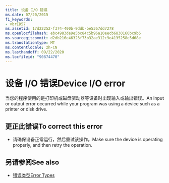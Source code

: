 ```yaml
---
title: 设备 I/O 错误
ms.date: 07/20/2015
f1_keywords:
- vbrID57
ms.assetid: 17d22252-f374-400b-9ddb-be5367dd7278
ms.openlocfilehash: ebc4983de9e5bc84c5b96a10eecb6830160bc9b6
ms.sourcegitcommit: d2db216e46323f73b32ae312c9e4135258e5d68e
ms.translationtype: MT
ms.contentlocale: zh-CN
ms.lasthandoff: 09/22/2020
ms.locfileid: "90874470"
---
```

# <a name="device-io-error"></a><span data-ttu-id="9d051-102">设备 I/O 错误</span><span class="sxs-lookup"><span data-stu-id="9d051-102">Device I/O error</span></span>

<span data-ttu-id="9d051-103">当您的程序使用的是打印机或磁盘驱动器等设备时出现输入或输出错误。</span><span class="sxs-lookup"><span data-stu-id="9d051-103">An input or output error occurred while your program was using a device such as a printer or disk drive.</span></span>  
  
## <a name="to-correct-this-error"></a><span data-ttu-id="9d051-104">更正此错误</span><span class="sxs-lookup"><span data-stu-id="9d051-104">To correct this error</span></span>  
  
- <span data-ttu-id="9d051-105">请确保设备正常运行，然后重试该操作。</span><span class="sxs-lookup"><span data-stu-id="9d051-105">Make sure the device is operating properly, and then retry the operation.</span></span>  
  
## <a name="see-also"></a><span data-ttu-id="9d051-106">另请参阅</span><span class="sxs-lookup"><span data-stu-id="9d051-106">See also</span></span>

- [<span data-ttu-id="9d051-107">错误类型</span><span class="sxs-lookup"><span data-stu-id="9d051-107">Error Types</span></span>](../../programming-guide/language-features/error-types.md)
